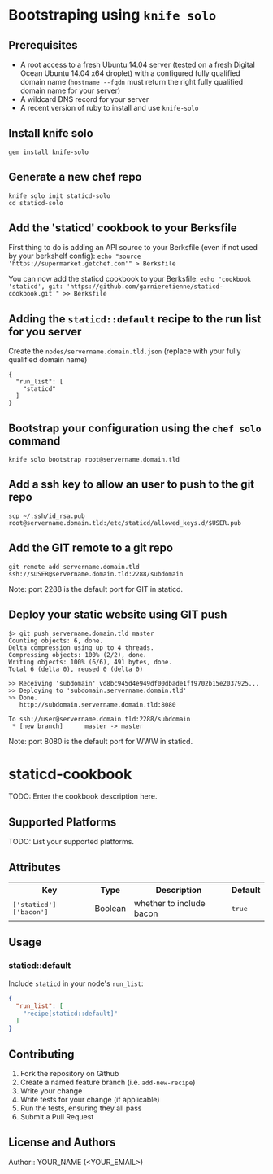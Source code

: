 # Bootstraping using `knife solo`

## Prerequisites

* A root access to a fresh Ubuntu 14.04 server (tested on a fresh Digital Ocean Ubuntu 14.04 x64 droplet) with a configured fully qualified domain name (`hostname --fqdn` must return the right fully qualified domain name for your server)
* A wildcard DNS record for your server
* A recent version of ruby to install and use `knife-solo`

## Install knife solo

`gem install knife-solo`

## Generate a new chef repo

```
knife solo init staticd-solo
cd staticd-solo
```

## Add the 'staticd' cookbook to your Berksfile

First thing to do is adding an API source to your Berksfile (even if not used by your berkshelf config):
`echo "source 'https://supermarket.getchef.com'" > Berksfile`

You can now add the staticd cookbook to your Berksfile:
`echo "cookbook 'staticd', git: 'https://github.com/garnieretienne/staticd-cookbook.git'" >> Berksfile`

## Adding the `staticd::default` recipe to the run list for you server

Create the `nodes/servername.domain.tld.json` (replace with your fully qualified domain name)
```
{
  "run_list": [
    "staticd"
  ]
}
```

## Bootstrap your configuration using the `chef solo` command

`knife solo bootstrap root@servername.domain.tld`

## Add a ssh key to allow an user to push to the git repo

`scp ~/.ssh/id_rsa.pub root@servername.domain.tld:/etc/staticd/allowed_keys.d/$USER.pub`

## Add the GIT remote to a git repo

`git remote add servername.domain.tld ssh://$USER@servername.domain.tld:2288/subdomain`

Note: port 2288 is the default port for GIT in staticd.

## Deploy your static website using GIT push

```
$> git push servername.domain.tld master
Counting objects: 6, done.
Delta compression using up to 4 threads.
Compressing objects: 100% (2/2), done.
Writing objects: 100% (6/6), 491 bytes, done.
Total 6 (delta 0), reused 0 (delta 0)

>> Receiving 'subdomain' vd8bc945d4e949df00dbade1ff9702b15e2037925...
>> Deploying to 'subdomain.servername.domain.tld'
>> Done.
   http://subdomain.servername.domain.tld:8080

To ssh://user@servername.domain.tld:2288/subdomain
 * [new branch]      master -> master
```

Note: port 8080 is the default port for WWW in staticd.

# staticd-cookbook

TODO: Enter the cookbook description here.

## Supported Platforms

TODO: List your supported platforms.

## Attributes

<table>
  <tr>
    <th>Key</th>
    <th>Type</th>
    <th>Description</th>
    <th>Default</th>
  </tr>
  <tr>
    <td><tt>['staticd']['bacon']</tt></td>
    <td>Boolean</td>
    <td>whether to include bacon</td>
    <td><tt>true</tt></td>
  </tr>
</table>

## Usage

### staticd::default

Include `staticd` in your node's `run_list`:

```json
{
  "run_list": [
    "recipe[staticd::default]"
  ]
}
```

## Contributing

1. Fork the repository on Github
2. Create a named feature branch (i.e. `add-new-recipe`)
3. Write your change
4. Write tests for your change (if applicable)
5. Run the tests, ensuring they all pass
6. Submit a Pull Request

## License and Authors

Author:: YOUR_NAME (<YOUR_EMAIL>)
